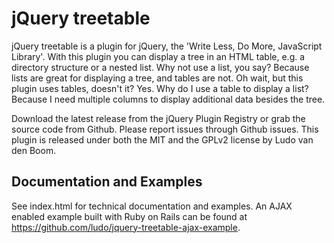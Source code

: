 # jQuery treetable

jQuery treetable is a plugin for jQuery, the 'Write Less, Do More, JavaScript
Library'. With this plugin you can display a tree in an HTML table, e.g. a
directory structure or a nested list. Why not use a list, you say? Because lists
are great for displaying a tree, and tables are not. Oh wait, but this plugin
uses tables, doesn't it? Yes. Why do I use a table to display a list? Because I
need multiple columns to display additional data besides the tree.

Download the latest release from the jQuery Plugin Registry or grab the source
code from Github. Please report issues through Github issues. This plugin is
released under both the MIT and the GPLv2 license by Ludo van den Boom.

## Documentation and Examples

See index.html for technical documentation and examples. An AJAX enabled example
built with Ruby on Rails can be found at
https://github.com/ludo/jquery-treetable-ajax-example.
